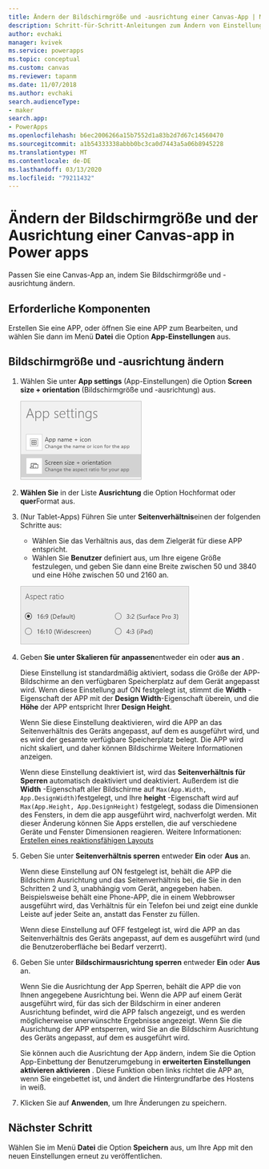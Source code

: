 ```yaml
---
title: Ändern der Bildschirmgröße und -ausrichtung einer Canvas-App | Microsoft-Dokumentation
description: Schritt-für-Schritt-Anleitungen zum Ändern von Einstellungen, z. b. Bildschirmgröße und Ausrichtung einer Canvas-app in Power apps
author: evchaki
manager: kvivek
ms.service: powerapps
ms.topic: conceptual
ms.custom: canvas
ms.reviewer: tapanm
ms.date: 11/07/2018
ms.author: evchaki
search.audienceType:
- maker
search.app:
- PowerApps
ms.openlocfilehash: b6ec2006266a15b7552d1a83b2d7d67c14560470
ms.sourcegitcommit: a1b54333338abbb0bc3ca0d7443a5a06b8945228
ms.translationtype: MT
ms.contentlocale: de-DE
ms.lasthandoff: 03/13/2020
ms.locfileid: "79211432"
---
```

# <a name="change-screen-size-and-orientation-of-a-canvas-app-in-power-apps"></a>Ändern der Bildschirmgröße und der Ausrichtung einer Canvas-app in Power apps
Passen Sie eine Canvas-App an, indem Sie Bildschirmgröße und -ausrichtung ändern.

## <a name="prerequisites"></a>Erforderliche Komponenten

Erstellen Sie eine APP, oder öffnen Sie eine APP zum Bearbeiten, und wählen Sie dann im Menü **Datei** die Option **App-Einstellungen** aus.

## <a name="change-screen-size-and-orientation"></a>Bildschirmgröße und -ausrichtung ändern
1. Wählen Sie unter **App settings**  (App-Einstellungen) die Option **Screen size + orientation**  (Bildschirmgröße und -ausrichtung) aus.

    ![Option zum Ändern der Bildschirmgröße und -ausrichtung einer App](./media/set-aspect-ratio-portrait-landscape/size-orientation.png)

1. **Wählen Sie** in der Liste **Ausrichtung** die Option Hochformat oder **quer**Format aus.

1. (Nur Tablet-Apps) Führen Sie unter **Seitenverhältnis**einen der folgenden Schritte aus:

    - Wählen Sie das Verhältnis aus, das dem Zielgerät für diese APP entspricht.
    - Wählen Sie **Benutzer** definiert aus, um Ihre eigene Größe festzulegen, und geben Sie dann eine Breite zwischen 50 und 3840 und eine Höhe zwischen 50 und 2160 an.

    ![Ändern des Seitenverhältnisses einer Tablet-App](./media/set-aspect-ratio-portrait-landscape/aspect-tablet.png)
    
1. Geben **Sie unter Skalieren für anpassen**entweder ein oder **aus** **an** .

    Diese Einstellung ist standardmäßig aktiviert, sodass die Größe der APP-Bildschirme an den verfügbaren Speicherplatz auf dem Gerät angepasst wird. Wenn diese Einstellung auf ON festgelegt ist, stimmt die **Width** -Eigenschaft der APP mit der **Design Width**-Eigenschaft überein, und die **Höhe** der APP entspricht Ihrer **Design Height**.

    Wenn Sie diese Einstellung deaktivieren, wird die APP an das Seitenverhältnis des Geräts angepasst, auf dem es ausgeführt wird, und es wird der gesamte verfügbare Speicherplatz belegt. Die APP wird nicht skaliert, und daher können Bildschirme Weitere Informationen anzeigen.

    Wenn diese Einstellung deaktiviert ist, wird das **Seitenverhältnis für Sperren** automatisch deaktiviert und deaktiviert. Außerdem ist die **Width** -Eigenschaft aller Bildschirme auf `Max(App.Width, App.DesignWidth)`festgelegt, und Ihre **height** -Eigenschaft wird auf `Max(App.Height, App.DesignHeight)` festgelegt, sodass die Dimensionen des Fensters, in dem die app ausgeführt wird, nachverfolgt werden. Mit dieser Änderung können Sie Apps erstellen, die auf verschiedene Geräte und Fenster Dimensionen reagieren. Weitere Informationen: [Erstellen eines reaktionsfähigen Layouts](create-responsive-layout.md)

1. Geben Sie unter **Seitenverhältnis sperren** entweder **Ein** oder **Aus** an.

    Wenn diese Einstellung auf ON festgelegt ist, behält die APP die Bildschirm Ausrichtung und das Seitenverhältnis bei, die Sie in den Schritten 2 und 3, unabhängig vom Gerät, angegeben haben. Beispielsweise behält eine Phone-APP, die in einem Webbrowser ausgeführt wird, das Verhältnis für ein Telefon bei und zeigt eine dunkle Leiste auf jeder Seite an, anstatt das Fenster zu füllen.

    Wenn diese Einstellung auf OFF festgelegt ist, wird die APP an das Seitenverhältnis des Geräts angepasst, auf dem es ausgeführt wird (und die Benutzeroberfläche bei Bedarf verzerrt).

1. Geben Sie unter **Bildschirmausrichtung sperren** entweder **Ein** oder **Aus** an.

    Wenn Sie die Ausrichtung der App Sperren, behält die APP die von Ihnen angegebene Ausrichtung bei. Wenn die APP auf einem Gerät ausgeführt wird, für das sich der Bildschirm in einer anderen Ausrichtung befindet, wird die APP falsch angezeigt, und es werden möglicherweise unerwünschte Ergebnisse angezeigt. Wenn Sie die Ausrichtung der APP entsperren, wird Sie an die Bildschirm Ausrichtung des Geräts angepasst, auf dem es ausgeführt wird.

    Sie können auch die Ausrichtung der App ändern, indem Sie die Option App-Einbettung der Benutzerumgebung in **erweiterten Einstellungen** **aktivieren aktivieren** . Diese Funktion oben links richtet die APP an, wenn Sie eingebettet ist, und ändert die Hintergrundfarbe des Hostens in weiß.

1. Klicken Sie auf **Anwenden**, um Ihre Änderungen zu speichern.

## <a name="next-step"></a>Nächster Schritt
Wählen Sie im Menü **Datei** die Option **Speichern** aus, um Ihre App mit den neuen Einstellungen erneut zu veröffentlichen.